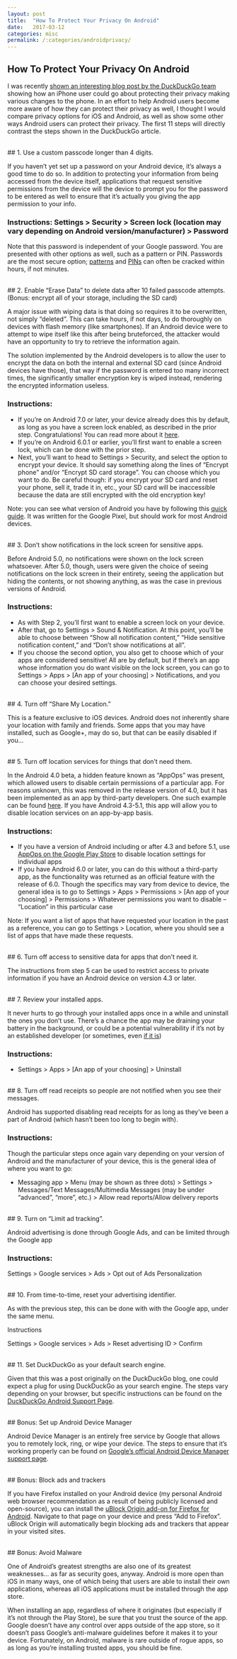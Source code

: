 ```yaml
---
layout: post
title:  "How To Protect Your Privacy On Android"
date:   2017-03-12 
categories: misc 
permalink: /:categories/androidprivacy/
---
```

## How To Protect Your Privacy On Android
I was recently [shown an interesting blog post by the DuckDuckGo team](https://spreadprivacy.com/iphone-privacy-tips/#.5vdr8rnbg) showing how an iPhone user could go about protecting their privacy making various changes to the phone. In an effort to help Android users become more aware of how they can protect their privacy as well, I thought I would compare privacy options for iOS and Android, as well as show some other ways Android users can protect their privacy. The first 11 steps will directly contrast the steps shown in the DuckDuckGo article.

<br>
## 1. Use a custom passcode longer than 4 digits.

If you haven’t yet set up a password on your Android device, it’s always a good time to do so. In addition to protecting your information from being accessed from the device itself, applications that request sensitive permissions from the device will the device to prompt you for the password to be entered as well to ensure that it’s actually you giving the app permission to your info.

### Instructions: Settings > Security > Screen lock (location may vary depending on Android version/manufacturer) > Password

Note that this password is independent of your Google password. You are presented with other options as well, such as a pattern or PIN. Passwords are the most secure option; [patterns](http://www.makeuseof.com/tag/pattern-locks-not-secure-android-devices/) and [PINs](https://www.hak5.org/episodes/hak5-1217) can often be cracked within hours, if not minutes.

<br>
## 2. Enable “Erase Data” to delete data after 10 failed passcode attempts. (Bonus: encrypt all of your storage, including the SD card)

A major issue with wiping data is that doing so requires it to be overwritten, not simply “deleted”. This can take hours, if not days, to do thoroughly on devices with flash memory (like smartphones). If an Android device were to attempt to wipe itself like this after being bruteforced, the attacker would have an opportunity to try to retrieve the information again.

The solution implemented by the Android developers is to allow the user to encrypt the data on both the internal and external SD card (since Android devices have those), that way if the password is entered too many incorrect times, the significantly smaller encryption key is wiped instead, rendering the encrypted information useless.

### Instructions:

* If you’re on Android 7.0 or later, your device already does this by default, as long as you have a screen lock enabled, as described in the prior step. Congratulations! You can read more about it [here](https://source.android.com/security/encryption/file-based.html).
* If you’re on Android 6.0.1 or earlier, you’ll first want to enable a screen lock, which can be done with the prior step.
* Next, you’ll want to head to Settings > Security, and select the option to encrypt your device. It should say something along the lines of “Encrypt phone” and/or “Encrypt SD card storage”. You can choose which you want to do. Be careful though: if you encrypt your SD card and reset your phone, sell it, trade it in, etc., your SD card will be inaccessible because the data are still encrypted with the old encryption key!

Note: you can see what version of Android you have by following this [quick guide](https://support.google.com/pixelphone/answer/4457705). It was written for the Google Pixel, but should work for most Android devices.

<br>
## 3. Don’t show notifications in the lock screen for sensitive apps.

Before Android 5.0, no notifications were shown on the lock screen whatsoever. After 5.0, though, users were given the choice of seeing notifications on the lock screen in their entirety, seeing the application but hiding the contents, or not showing anything, as was the case in previous versions of Android.

### Instructions:

* As with Step 2, you’ll first want to enable a screen lock on your device.
* After that, go to Settings > Sound & Notification. At this point, you’ll be able to choose between “Show all notification content,” “Hide sensitive notification content,” and “Don’t show notifications at all”.
* If you choose the second option, you also get to choose which of your apps are considered sensitive! All are by default, but if there’s an app whose information you do want visible on the lock screen, you can go to Settings > Apps > [An app of your choosing] > Notifications, and you can choose your desired settings.


<br>
## 4. Turn off “Share My Location.”

This is a feature exclusive to iOS devices. Android does not inherently share your location with family and friends. Some apps that you may have installed, such as Google+, may do so, but that can be easily disabled if you… 

<br>
## 5. Turn off location services for things that don’t need them.

In the Android 4.0 beta, a hidden feature known as “AppOps” was present, which allowed users to disable certain permissions of a particular app. For reasons unknown, this was removed in the release version of 4.0, but it has been implemented as an app by third-party developers. One such example can be found [here](https://play.google.com/store/apps/details?id=com.findsdk.apppermission&hl=en). If you have Android 4.3-5.1, this app will allow you to disable location services on an app-by-app basis.

### Instructions:

* If you have a version of Android including or after 4.3 and before 5.1, use [AppOps on the Google Play Store](https://play.google.com/store/apps/details?id=com.findsdk.apppermission&hl=en) to disable location settings for individual apps
* If you have Android 6.0 or later, you can do this without a third-party app, as the functionality was returned as an official feature with the release of 6.0. Though the specifics may vary from device to device, the general idea is to go to Settings > Apps > Permissions > [An app of your choosing] > Permissions > Whatever permissions you want to disable – “Location” in this particular case

Note: If you want a list of apps that have requested your location in the past as a reference, you can go to Settings > Location, where you should see a list of apps that have made these requests.

<br>
## 6. Turn off access to sensitive data for apps that don’t need it.

The instructions from step 5 can be used to restrict access to private information if you have an Android device on version 4.3 or later.

<br>
## 7. Review your installed apps.

It never hurts to go through your installed apps once in a while and uninstall the ones you don’t use. There’s a chance the app may be draining your battery in the background, or could be a potential vulnerability if it’s not by an established developer (or sometimes, even [if it is](https://www.techworm.net/2016/06/hackers-hack-facebook-messenger-app-read-alter-messages.html))

### Instructions:

* Settings > Apps > [An app of your choosing] > Uninstall


<br>
## 8. Turn off read receipts so people are not notified when you see their messages.

Android has supported disabling read receipts for as long as they’ve been a part of Android (which hasn’t been too long to begin with).

### Instructions:

Though the particular steps once again vary depending on your version of Android and the manufacturer of your device, this is the general idea of where you want to go:

* Messaging app > Menu (may be shown as three dots) > Settings > Messages/Text Messages/Multimedia Messages (may be under “advanced”, “more”, etc.) > Allow read reports/Allow delivery reports


<br>
## 9. Turn on “Limit ad tracking”.

Android advertising is done through Google Ads, and can be limited through the Google app

### Instructions:

Settings > Google services > Ads > Opt out of Ads Personalization

<br>
## 10. From time-to-time, reset your advertising identifier.

As with the previous step, this can be done with with the Google app, under the same menu.

Instructions

Settings > Google services > Ads > Reset advertising ID > Confirm

<br>
## 11. Set DuckDuckGo as your default search engine.

Given that this was a post originally on the DuckDuckGo blog, one could expect a plug for using DuckDuckGo as your search engine. The steps vary depending on your browser, but specific instructions can be found on the [DuckDuckGo Android Support Page](https://duck.co/help/mobile/android).

<br>
## Bonus: Set up Android Device Manager

Android Device Manager is an entirely free service by Google that allows you to remotely lock, ring, or wipe your device. The steps to ensure that it’s working properly can be found on [Google’s official Android Device Manager support page](https://support.google.com/accounts/answer/3265955?hl=en).

<br>
## Bonus: Block ads and trackers

If you have Firefox installed on your Android device (my personal Android web browser recommendation as a result of being publicly licensed and open-source), you can install the [uBlock Origin add-on for Firefox for Android](https://addons.mozilla.org/en-us/android/addon/ublock-origin/). Navigate to that page on your device and press “Add to Firefox”. uBlock Origin will automatically begin blocking ads and trackers that appear in your visited sites.

<br>
## Bonus: Avoid Malware

One of Android’s greatest strengths are also one of its greatest weaknesses… as far as security goes, anyway. Android is more open than iOS in many ways, one of which being that users are able to install their own applications, whereas all iOS applications must be installed through the app store.

When installing an app, regardless of where it originates (but especially if it’s not through the Play Store), be sure that you trust the source of the app. Google doesn’t have any control over apps outside of the app store, so it doesn’t pass Google’s anti-malware guidelines before it makes it to your device. Fortunately, on Android, malware is rare outside of rogue apps, so as long as you’re installing trusted apps, you should be fine.

